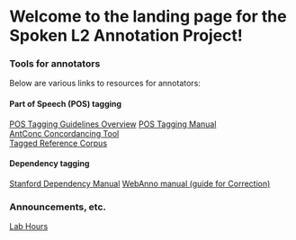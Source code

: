 # Welcome to the landing page for the Spoken L2 Annotation Project!

### Tools for annotators
Below are various links to resources for annotators:

#### Part of Speech (POS) tagging
[POS Tagging Guidelines Overview](anno_overview.md)
<a href="https://catalog.ldc.upenn.edu/docs/LDC99T42/tagguid1.pdf" target="_blank">POS Tagging Manual</a>  
<a href="https://www.laurenceanthony.net/software/antconc/" target="_blank">AntConc Concordancing Tool</a>  
<a href="https://drive.google.com/drive/folders/1fP18vggMGlmRGJESm81pLO3J6EPeAnft?usp=sharing" target="_blank">Tagged Reference Corpus</a> 

#### Dependency tagging
<a href="https://nlp.stanford.edu/software/dependencies_manual.pdf" target="_blank">Stanford Dependency Manual</a> 
<a href="https://webanno.github.io/webanno/releases/3.6.4/docs/user-guide.html#sect_correction" target="_blank">WebAnno manual (guide for Correction)</a> 


### Announcements, etc. 
<a href="https://kristopherkyle.github.io/pages/lab_hours.md" target="_blank">Lab Hours</a>  

